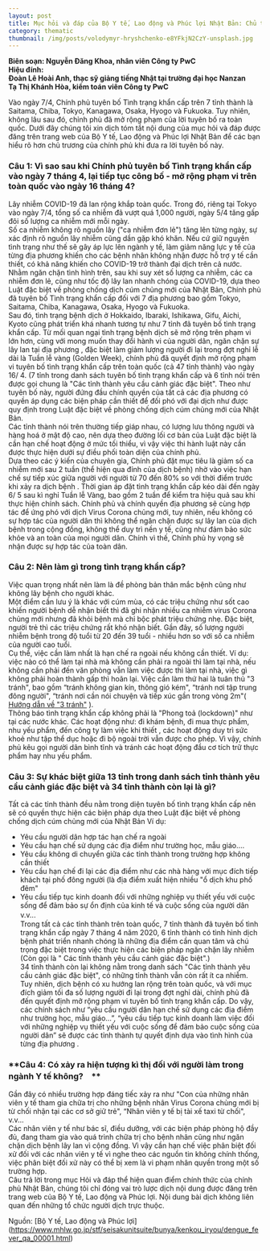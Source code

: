 ```yaml
---
layout: post
title: Mục hỏi và đáp của Bộ Y tế, Lao động và Phúc lợi Nhật Bản: Chủ trương của Chính phủ về Tuyên bố tình trạng khẩn cấp
category: thematic
thumbnail: /img/posts/volodymyr-hryshchenko-e8YFkjN2CzY-unsplash.jpg
---
```

  
**Biên soạn: Nguyễn Đăng Khoa, nhân viên Công ty PwC**  
**Hiệu đính:**   
**Đoàn Lê Hoài Anh, thạc sỹ giảng tiếng Nhật tại trường đại học Nanzan**  
**Tạ Thị Khánh Hòa, kiểm toán viên Công ty PwC**

  Vào ngày 7/4, Chính phủ tuyên bố Tình trạng khẩn cấp trên 7 tỉnh thành là Saitama, Chiba, Tokyo, Kanagawa, Osaka, Hyogo và Fukuoka. Tuy nhiên, không lâu sau đó, chỉnh phủ đã mở rộng phạm của lời tuyên bố ra toàn quốc.  Dưới đây chúng tôi xin dịch tóm tắt nội dung của mục hỏi và đáp được đăng trên trang web của Bộ  Y tế, Lao động và Phúc lợi Nhật Bản để các bạn hiểu rõ hơn chủ trương của chính phủ khi đưa ra  lời tuyên bố này.

### **Câu 1: Vì sao sau khi Chính phủ  tuyên bố Tình trạng khẩn cấp vào ngày 7 tháng 4, lại tiếp tục công bố - mở rộng phạm vi trên toàn quốc vào ngày 16 tháng 4?**  

  Lây nhiễm COVID-19 đã lan rộng khắp toàn quốc.  Trong đó, riêng tại Tokyo vào ngày 7/4, tổng số ca nhiễm đã vượt quá 1,000 người, ngày 5/4 tăng gấp đôi số lượng ca nhiễm mới mỗi ngày.   
  Số ca nhiễm không rõ nguồn lây ("ca nhiễm đơn lẻ") tăng lên từng ngày, sự xác định rõ nguồn lây nhiễm cũng dần gặp khó khăn. Nếu cứ giữ nguyên tình trạng như thế sẽ gây áp lực lên ngành y tế, làm giảm năng lực y tế của từng địa phương khiến cho các bệnh nhân không nhận được hỗ trợ y tế cần thiết, có khả năng khiến cho COVID-19 trở thành đại dịch trên cả nước.   
  Nhằm ngăn chặn tình hình trên,  sau khi suy xét số lượng ca nhiễm, các ca nhiễm đơn lẻ, cũng như tốc độ lây lan nhanh chóng của COVID-19, dựa theo Luật đặc biệt về phòng chống dịch cúm chủng mới của Nhật Bản, Chính phủ đã tuyên bố Tình trạng khẩn cấp đối với 7 địa phương bao gồm Tokyo, Saitama, Chiba, Kanagawa, Osaka, Hyogo và Fukuoka.  
  Sau đó, tình trạng bệnh dịch ở Hokkaido, Ibaraki, Ishikawa, Gifu, Aichi, Kyoto cũng phát triển khá nhanh tương tự như 7 tỉnh đã tuyên bố tình trạng khẩn cấp. Từ mối quan ngại tình trạng bệnh dịch sẽ mở rộng trên phạm vi lớn hơn,  cùng với mong muốn thay đổi hành vi của người dân, ngăn chặn sự lây lan tại địa phương , đặc biệt làm giảm lượng người đi lại trong đợt nghỉ lễ dài là Tuần lễ vàng (Golden Week), chính phủ đã quyết định mở rộng phạm vi tuyên bố tình trạng khẩn cấp trên toàn quốc (cả 47 tỉnh thành) vào ngày 16/ 4. (7 tỉnh trong danh sách tuyên bố tình trạng khẩn cấp và 6 tỉnh nói trên được gọi chung là "Các tỉnh thành yêu cầu cảnh giác đặc biệt". 
  Theo như tuyên bố này, người đứng đầu chính quyền của tất cả các địa phương có quyền áp dụng các biện pháp cần thiết để đối phó với đại dịch như được quy định trong Luật đặc biệt về phòng chống dịch cúm chủng mới của Nhật Bản.  
  Các tỉnh thành nói trên thường tiếp giáp nhau, có lượng lưu thông người và hàng hoá ở mật độ cao, nên dựa theo đường lối cơ bản của Luật đặc biệt là cần hạn chế hoạt động ở mức tối thiểu, vì vậy việc thi hành luật này cần được thực hiện dưới sự điều phối toàn diện của chính phủ.   
  Dựa theo các ý kiến của chuyên gia, Chính phủ đặt mục tiêu là giảm số ca nhiễm mới sau 2 tuần (thể hiện qua đỉnh của dịch bệnh) nhờ vào việc hạn chế sự tiếp xúc giữa người với người từ 70 đến 80% so với thời điểm trước khi xảy ra dịch bệnh . Thời gian áp đặt tình trạng khẩn cấp kéo dài đến ngày 6/ 5 sau kì nghỉ Tuần lễ Vàng, bao gồm 2 tuần  để kiểm tra hiệu quả sau khi thực hiện chính sách. Chính phủ và chính quyền địa phương sẽ cùng hợp tác để ứng phó với dịch Virus Corona chủng mới, tuy nhiên, nếu không có sự hợp tác của người dân thì không thể ngăn chặn được sự lây lan của dịch bệnh trong cộng đồng, không thể duy trì nền y tế, cũng như đảm bảo sức khỏe và an toàn của mọi người dân. Chính vì thế, Chính phủ hy vọng sẽ nhận được sự hợp tác của toàn dân.

### **Câu 2: Nên làm gì trong tình trạng khẩn cấp?**  

   Việc quan trọng nhất nên làm là đề phòng bản thân mắc bệnh cũng như không lây bệnh cho người khác.  
   Một điểm cần lưu ý là khác với cúm mùa, có các triệu chứng như sốt cao khiến người bệnh dễ nhận biết thì đã ghi nhận  nhiều ca nhiễm  virus Corona chủng mới nhưng đã khỏi bệnh mà chỉ bộc phát triệu chứng nhẹ. Đặc biệt, người trẻ thì các triệu chứng rất khó nhận biết. Gần đây, số lượng người nhiễm bệnh trong độ tuổi từ 20 đến 39 tuổi - nhiều hơn so với số ca nhiễm của người cao tuổi.  
   Cụ thể, việc cần làm nhất là hạn chế ra ngoài nếu không cần thiết. Ví dụ: việc nào có thể làm tại nhà mà không cần phải ra ngoài thì làm tại nhà, nếu không cần phải đến văn phòng vẫn làm việc được thì làm tại nhà, việc gì không phải hoàn thành gấp thì hoãn lại. Việc cần làm thứ hai là tuân thủ "3 tránh", bao gồm “tránh không gian kín, thông gió kém", “tránh nơi tập trung đông người", “tránh nơi cần nói chuyện và tiếp xúc gần trong vòng 2m"( [Hướng dẫn về "3 tránh"](https://www.kantei.go.jp/jp/headline/kansensho/coronavirus.html#c5)  ).   
   Thông báo tình trạng khẩn cấp không phải là "Phong toả (lockdown)" như tại các nước khác. Các hoạt động như: đi khám bệnh, đi mua thực phẩm, nhu yếu phẩm, đến công ty làm việc khi  thiết , các hoạt động duy trì sức khoẻ như tập thể dục hoặc đi bộ ngoài trời vẫn được cho phép. Vì vậy,  chính phủ kêu gọi người dân bình tĩnh và tránh các hoạt động đầu cơ tích trữ thực phẩm hay nhu yếu phẩm. 

### **Câu 3: Sự khác biệt giữa 13 tỉnh trong danh sách tỉnh thành yêu cầu cảnh giác đặc biệt và 34 tỉnh thành còn lại là gì?**  

 Tất cả các tỉnh thành đều nằm trong diện tuyên bố tình trạng khẩn cấp nên sẽ có quyền thực hiện các biện pháp dựa theo Luật đặc biệt về phòng chống dịch cúm chủng mới của Nhật Bản  Ví dụ:  
 * Yêu cầu người dân hợp tác hạn chế ra ngoài   
* Yêu cầu hạn chế sử dụng các địa điểm như trường học, mẫu giáo….  
* Yêu cầu không di chuyển giữa các tỉnh thành trong trường hợp không cần thiết  
* Yêu cầu hạn chế  đi lại  các  địa điểm như các nhà hàng  với mục đích tiếp khách tại phố đông người (là địa điểm xuất hiện nhiều "ổ dịch khu phố đêm"  
* Yêu cầu tiếp tục kinh doanh  đối với những nghiệp vụ thiết yếu với cuộc sống để đảm bảo sự ổn định của kinh tế và cuộc sống của người dân  
v.v...　  
Trong tất cả các tỉnh thành trên toàn quốc, 7 tỉnh thành đã tuyên bố tình trạng khẩn cấp ngày 7 tháng 4 năm 2020, 6 tỉnh thành có tình hình dịch bệnh phát triển nhanh chóng là những địa điểm cần quan tâm và chú trọng đặc biệt trong việc thực hiện các biện pháp ngăn chặn lây nhiễm (Còn gọi là " Các tỉnh thành yêu cầu cảnh giác đặc biệt".)  
34 tỉnh thành còn lại không nằm trong danh sách "Các tỉnh thành yêu cầu cảnh giác đặc biệt", có những tỉnh thành vẫn còn rất ít ca nhiễm. Tuy nhiên, dịch bệnh có xu hướng lan rộng trên toàn quốc, và với mục đích giảm tối đa số lượng người đi lại trong đợt nghỉ dài, chính phủ đã đến quyết định mở rộng phạm vi tuyên bố tình trạng khẩn cấp. Do vậy, các chính sách như “yêu cầu người dân hạn chế sử dụng các địa điểm như trường học, mẫu giáo…”, “yêu cầu tiếp tục kinh doanh làm việc đối với những nghiệp vụ thiết yếu với cuộc sống để đảm bảo cuộc sống của người dân” sẽ được các tỉnh thành tự quyết định dựa vào tình hình của từng địa phương .

### **Câu 4: Có xảy ra hiện tượng kì thị đối với người làm trong ngành Y tế không?　**

Gần đây có nhiều trường hợp đáng tiếc xảy ra như "Con của những nhân viên y tế tham gia chữa trị cho những bệnh nhân Virus Corona chủng mới bị từ chối nhận tại các cơ sở giữ trẻ", “Nhân viên y tế bị tài xế taxi từ chối", v.v...  
Các nhân viên y tế như bác sĩ, điều dưỡng, với các biện pháp phòng hộ đầy đủ, đang tham gia vào quá trình chữa trị cho bệnh nhân cũng như ngăn chặn dịch bệnh lây lan vì cộng đồng. Vì vậy cần hạn chế việc phân biệt đối xử đối với các nhân viên y tế vì nghe theo các nguồn tin không chính thống, việc phân biệt đối xử này có thể bị xem là vi phạm nhân quyền trong một số trường hợp.  
Câu trả lời trong mục Hỏi và đáp thể hiện quan điểm chính thức của chính phủ Nhật Bản, chúng tôi chỉ đóng vai trò lược dịch nội dung được đăng trên trang web của Bộ Y tế, Lao động và Phúc lợi. Nội dung bài dịch không liên quan đến những tổ chức người dịch trực thuộc.

Nguồn: [Bộ Y tế, Lao động và Phúc lợi] (https://www.mhlw.go.jp/stf/seisakunitsuite/bunya/kenkou_iryou/dengue_fever_qa_00001.html)
